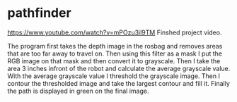 # pathfinder
https://www.youtube.com/watch?v=mPOzu3il9TM Finshed project video.

The program first takes the depth image in the rosbag and removes areas that are too far away to travel on. Then using this filter as a mask I put the RGB image on that mask and then convert it to grayscale. Then I take the area 3 inches infront of the robot and calculate the average grayscale value. With the average grayscale value I threshold the grayscale image. Then I contour the thresholded image and take the largest contour and fill it. Finally the path is displayed in green on the final image.
